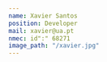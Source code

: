 ```yaml
---
name: Xavier Santos 
position: Developer
mail: xavier@ua.pt
nmec: id":" 68271
image_path: "/xavier.jpg"
---
```

